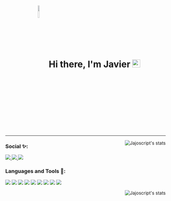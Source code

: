 
<div align="center">
   <h1>
      <img align="middle" src="https://cdn.discordapp.com/attachments/570952602355761162/821467773946560552/DGg4koxXUAE_h1t.png" width=10% height=10% />
      Hi there, I'm Javier <img src="https://media.giphy.com/media/hvRJCLFzcasrR4ia7z/giphy.gif" width="25px"> </h1>
</div>

***
<a>
   <img src="https://github-readme-stats.vercel.app/api?username=jajoscript&count_private=true&show_icons=true&theme=synthwave&hide_border=true&locale=es" alt="Jajoscript's stats" align="right" />
</a>

### Social ✨:
<a href="https://open.spotify.com/user/jyx0evb84wd3kriql8jckptee">
  <img src="https://img.icons8.com/nolan/64/spotify.png"/>
</a>
<a href="https://www.linkedin.com/in/javier-almarza-bucarey/">
  <img src="https://img.icons8.com/nolan/64/linkedin.png"/>
</a>
<a href="https://www.instagram.com/_.javier.almarza/">
  <img src="https://img.icons8.com/nolan/64/instagram-new.png"/>
</a>

### Languages and Tools 💾:
<a><img src="https://img.icons8.com/nolan/64/java-coffee-cup-logo.png"/></a>
<a><img src="https://img.icons8.com/nolan/64/copyright.png"/></a>
<a><img src="https://img.icons8.com/nolan/64/javascript.png"/></a>
<a><img src="https://img.icons8.com/nolan/64/css-filetype.png"/></a>
<a><img src="https://img.icons8.com/nolan/64/html-5.png"/></a>
<a><img src="https://img.icons8.com/nolan/64/python.png"/></a>
<a><img src="https://img.icons8.com/nolan/64/mysql.png"/></a>
<a><img src="https://img.icons8.com/nolan/64/react-native.png"/></a>
<a><img src="https://img.icons8.com/nolan/64/visual-studio-code-2019.png"/></a>
          
<a>
   <img src="https://github-readme-stats.vercel.app/api/top-langs/?username=jajoscript&hide=javascript,html&theme=synthwave&hide_border=true&locale=es" alt="Jajoscript's stats" align="right" />
</a>

<!-- 
[![willianrod's wakatime stats](https://github-readme-stats.vercel.app/api/wakatime?username=jajoscript&theme=synthwave)](https://github.com/jajoscript/github-readme-stats)
-->

